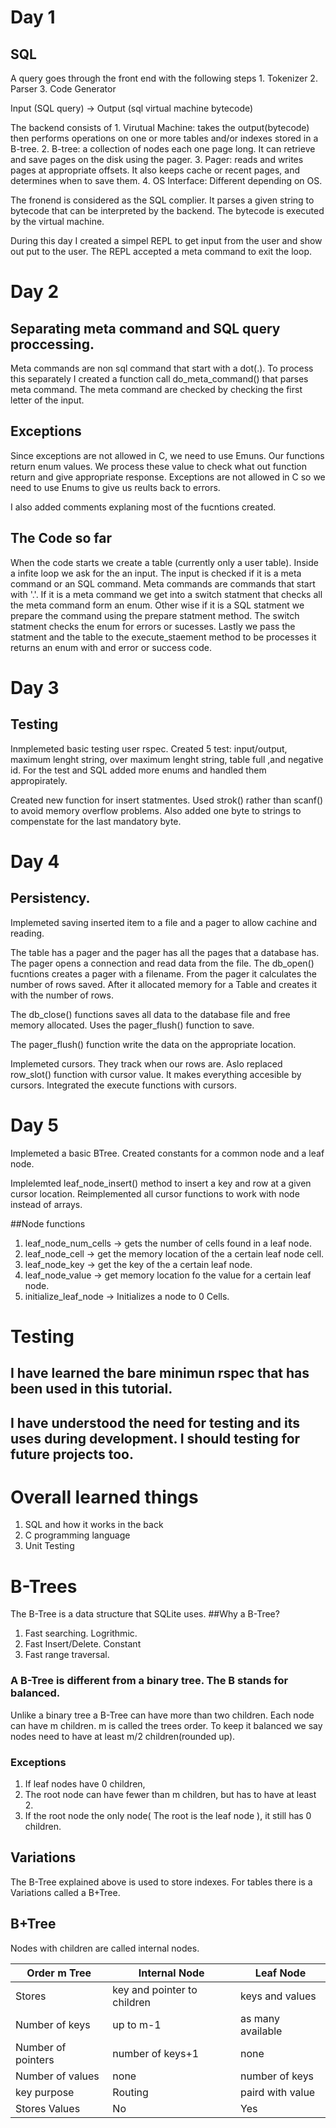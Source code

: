 # Day 1
## SQL
A query goes through the front end with the following steps
    1. Tokenizer
    2. Parser
    3. Code Generator

Input (SQL query) -> Output (sql virtual machine bytecode)

The backend consists of
    1. Virutual Machine: takes the output(bytecode) then performs operations on one or more tables and/or indexes stored in a B-tree.
    2. B-tree: a collection of nodes each one page long. It can retrieve and save pages on the disk using the pager.
    3. Pager: reads and writes pages at appropriate offsets. It also keeps cache or recent pages, and determines when to save them.
    4. OS Interface: Different depending on OS.

The fronend is considered as the SQL complier. It parses a given string to bytecode that can be interpreted by the backend. The bytecode is executed by the virtual machine.

During this day I created a simpel REPL to get input from the user and show out put to the user. The REPL accepted a meta command to exit the loop.


# Day 2
## Separating meta command and SQL query proccessing.
Meta commands are non sql command that start with a dot(.). To process this separately I created a function call do_meta_command() that parses meta command. The meta command are checked by checking the first letter of the input.
## Exceptions
Since exceptions are not allowed in C, we need to use Emuns. Our functions return enum values. We process these value to check what out function return and give appropriate response.
Exceptions are not allowed in C so we need to use Enums to give us reults back to errors.

I also added comments explaning most of the fucntions created.

## The Code so far
When the code starts we create a table (currently only a user table). Inside a infite loop we ask for the an input.
The input is checked if it is a meta command or an SQL command. Meta commands are commands that start with '.'.
If it is a meta command we get into a switch statment that checks all the meta command form an enum.
Other wise if it is a SQL statment we prepare the command using the prepare statment method. The switch statment checks the enum for errors or sucesses.
Lastly we pass the statment and the table to the execute_staement method to be processes it returns an enum with and error or success code.


# Day 3
## Testing
Inmplemeted basic testing user rspec. Created 5 test: input/output, maximum lenght string, over maximum lenght string, table full ,and negative id.
For the test and SQL added more enums and handled them appropirately.

Created new function for insert statmentes. Used strok() rather than scanf() to avoid memory overflow problems. Also added one byte to strings to compenstate for the last mandatory byte.

# Day 4
## Persistency.
Implemeted saving inserted item to a file and a pager to allow cachine and reading.

The table has a pager and the pager has all the pages that a database has. The pager opens a connection and read data from the file.
The db_open() fucntions creates a pager with a filename. From the pager it calculates the number of rows saved. After it allocated memory for a Table and creates it with the number of rows.

The db_close() functions saves all data to the database file and free memory allocated. Uses the pager_flush() function to save.

The pager_flush() function write the data on the appropriate location.

Implemeted cursors. They track when our rows are. Aslo replaced row_slot() function with cursor value. It makes everything accesible by cursors.
Integrated the execute functions with cursors.

# Day 5
Implemeted a basic BTree.
Created constants for a common node and a leaf node.

Implelemted leaf_node_insert() method to insert a key and row at a given cursor location.
Reimplemented all cursor functions to work with node instead of arrays.

##Node functions
1. leaf_node_num_cells -> gets the number of cells found in a leaf node.
2. leaf_node_cell -> get the memory location of the a certain leaf node cell.
3. leaf_node_key -> get the key of the a certain leaf node.
4. leaf_node_value -> get memory location fo the value for a certain leaf node.
5. initialize_leaf_node -> Initializes a node to 0 Cells.

# Testing

## I have learned the bare minimun rspec that has been used in this tutorial.
## I have understood the need for testing and its uses during development. I should testing for future projects too.

# Overall learned things

1. SQL and how it works in the back
2. C programming language
3. Unit Testing

# B-Trees
The B-Tree is a data structure that SQLite uses.
##Why a B-Tree?
1. Fast searching. Logrithmic.
2. Fast Insert/Delete. Constant
3. Fast range traversal.

### A B-Tree is different from a binary tree. The B stands for balanced.
Unlike a binary tree a B-Tree can have more than two children. Each node can have m children. m is called the trees order.
To keep it balanced we say nodes need to have at least m/2 children(rounded up).

### Exceptions
1. If leaf nodes have 0 children,
2. The root node can have fewer than m children, but has to have at least 2.
3. If the root node the only node( The root is the leaf node ), it still has 0 children.

## Variations
The B-Tree explained above is used to store indexes. For tables there is a Variations called a B+Tree.

## B+Tree
Nodes with children are called internal nodes.

|Order m Tree|Internal Node|Leaf Node|
|------------|-------------|---------|
|Stores      |key and pointer to children|keys and values|
|Number of keys|up to m-1  |as many available|
|Number of pointers|number of keys+1|none|
|Number of values|none     |number of keys|
|key purpose|Routing       |paird with value|
|Stores Values|No          |Yes|
